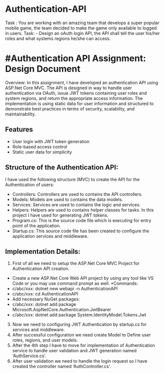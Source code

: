 # Authentication-API
Task : You are working with an amazing team that develops a super popular mobile game, the team decided to  make the game only available to logged in users. Task: - Design an oAuth login API, the API shall tell the user his/her roles and what systems regions  he/she can access.

#Authentication API Assignment: Design Document
=================================================
Overview:
In this assignment, I have developed an authentication API using ASP.Net Core MVC. The API is designed in way to handle user authentication via OAuth, issue JWT tokens containing user roles and system regions, and return the appropriate access information. The implementation is using static data for user information and structured to demonstrate best practices in terms of security, scalability, and maintainability. 

## Features
- User login with JWT token generation
- Role-based access control
- Static user data for simplicity
  
## Structure of the Authentication API:
I have used the following structure (MVC) to create the API for the Authentication of users: 
- Controllers: Controllers are used to contains the API controllers.
- Models: Models are used to contains the data models.
- Services: Services are used to contains the logic and services.
- Helpers: Helpers are used to contains helper classes for tasks. In this project I have used for generating JWT tokens.
- Program.cs:  This is the source code file which is executing for entry point of the application.
- Startup.cs: This source code file has been created to configure the application services and middleware.

## Implementation Details:
1.	First of all we need to setup the ASP.Net Core MVC Project for Authentication API creation.
- Create a new ASP.Net Core Web API project by using any tool like VS Code or you may use command prompt as well.
•Commands:
- c/abc/xxx: dotnet new webapi -n AuthenticationAPI 
- c/abc/xxx: cd AuthenticationAPI
- Add necessary NuGet packages:
- c/abc/xxx: dotnet add package Microsoft.AspNetCore.Authentication.JwtBearer
- c/abc/xxx: dotnet add package System.IdentityModel.Tokens.Jwt
3.	Now we need to configuring JWT Authentication by startup.cs  for services and middleware.
4.	After successful configuration we need create Model to Define user roles, regions, and user models.
5.	After the 4th step I have to move for implementation of Authentication service to handle user validation and JWT generation named ‘AuthService.cs’.
6.	After user validation we need to handle the login  request so I have created the controller named ‘AuthController.cs’.


